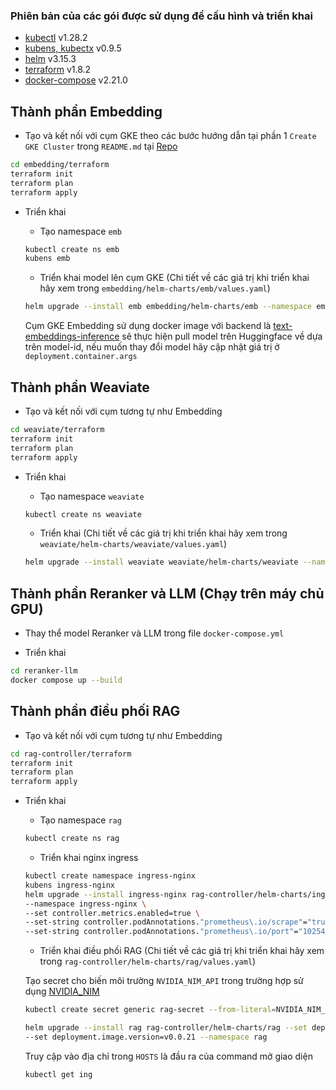 

### Phiên bản của các gói được sử dụng để cấu hình và triển khai

+ [kubectl](https://kubernetes.io/vi/docs/tasks/tools/) v1.28.2
+ [kubens, kubectx](https://github.com/ahmetb/kubectx) v0.9.5
+ [helm](https://helm.sh/) v3.15.3
+ [terraform](https://www.terraform.io/) v1.8.2
+ [docker-compose](https://docs.docker.com/compose) v2.21.0

## Thành phần Embedding

+ Tạo và kết nối với cụm GKE theo các bước hướng dẫn tại phần 1 `Create GKE Cluster` trong `README.md` tại [Repo](https://github.com/duongngyn0510/continuous-deployment-to-gke-cluster)
```bash
cd embedding/terraform
terraform init
terraform plan 
terraform apply 
```

+ Triển khai

    + Tạo namespace `emb`
    ```bash
    kubectl create ns emb
    kubens emb
    ```
    
    + Triển khai model lên cụm GKE (Chi tiết về các giá trị khi triển khai hãy xem trong `embedding/helm-charts/emb/values.yaml`)
    ```bash
    helm upgrade --install emb embedding/helm-charts/emb --namespace emb
    ```

    Cụm GKE Embedding sử dụng docker image với backend là [text-embeddings-inference](https://github.com/huggingface/text-embeddings-inference) sẽ thực hiện pull model trên Huggingface về dựa trên model-id, nếu muốn thay đổi model hãy cập nhật giá trị ở `deployment.container.args`



## Thành phần Weaviate

+ Tạo và kết nối với cụm tương tự như Embedding
```bash
cd weaviate/terraform
terraform init
terraform plan 
terraform apply 
```
+ Triển khai

    + Tạo namespace `weaviate`
    ```bash
    kubectl create ns weaviate
    ```
    
    + Triển khai (Chi tiết về các giá trị khi triển khai hãy xem trong `weaviate/helm-charts/weaviate/values.yaml`)
    ```bash
    helm upgrade --install weaviate weaviate/helm-charts/weaviate --namespace weaviate
    ```

## Thành phần Reranker và LLM (Chạy trên máy chủ GPU)

+ Thay thể model Reranker và LLM trong file `docker-compose.yml`

+ Triển khai
```bash
cd reranker-llm
docker compose up --build
```
## Thành phần điều phối RAG
+ Tạo và kết nối với cụm tương tự như Embedding
```bash
cd rag-controller/terraform
terraform init
terraform plan 
terraform apply
```

+ Triển khai

    + Tạo namespace `rag`
    ```bash
    kubectl create ns rag
    ```

    + Triển khai nginx ingress
    ```bash
	kubectl create namespace ingress-nginx
	kubens ingress-nginx
	helm upgrade --install ingress-nginx rag-controller/helm-charts/ingress-nginx \
	--namespace ingress-nginx \
	--set controller.metrics.enabled=true \
	--set-string controller.podAnnotations."prometheus\.io/scrape"="true" \
	--set-string controller.podAnnotations."prometheus\.io/port"="10254" \
    ```
    
    + Triển khai điều phối RAG (Chi tiết về các giá trị khi triển khai hãy xem trong `rag-controller/helm-charts/rag/values.yaml`)

    Tạo secret cho biến môi trường `NVIDIA_NIM_API` trong trường hợp sử dụng [NVIDIA_NIM](https://build.nvidia.com/explore/discover) 

    ```bash
    kubectl create secret generic rag-secret --from-literal=NVIDIA_NIM_API=[YOUR_API_KEY]
    ```

    
    ```bash
    helm upgrade --install rag rag-controller/helm-charts/rag --set deployment.image.name=duong05102002/rag-controller \
	--set deployment.image.version=v0.0.21 --namespace rag
    ```

    Truy cập vào địa chỉ trong `HOSTS` là đầu ra của command mở giao diện
    ```bash
    kubectl get ing
    ```
    
